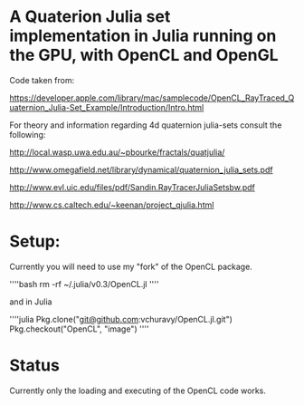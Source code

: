 # A Quaterion Julia set implementation in Julia running on the GPU, with OpenCL and OpenGL

Code taken from:

https://developer.apple.com/library/mac/samplecode/OpenCL_RayTraced_Quaternion_Julia-Set_Example/Introduction/Intro.html

For theory and information regarding 4d quaternion julia-sets consult the following:

http://local.wasp.uwa.edu.au/~pbourke/fractals/quatjulia/

http://www.omegafield.net/library/dynamical/quaternion_julia_sets.pdf

http://www.evl.uic.edu/files/pdf/Sandin.RayTracerJuliaSetsbw.pdf

http://www.cs.caltech.edu/~keenan/project_qjulia.html

# Setup:

Currently you will need to use my "fork" of the OpenCL package.

''''bash
rm -rf ~/.julia/v0.3/OpenCL.jl
''''

and in Julia

''''julia
Pkg.clone("git@github.com:vchuravy/OpenCL.jl.git")
Pkg.checkout("OpenCL", "image")
''''

# Status

Currently only the loading and executing of the OpenCL code works.